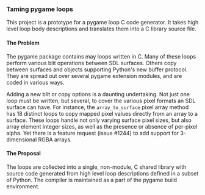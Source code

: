 ### Taming pygame loops

This project is a prototype for a pygame loop C code generator. It takes
high level loop body descriptions and translates them into a
C library source file.

#### The Problem

The pygame package contains may loops written in C. Many of these loops perform
various blit operations between SDL surfaces. Others copy between surfaces and
objects supporting Python's new buffer protocol. They are spread out over
several pygame extension modules, and are coded in various ways.

Adding a new blit or copy options is a daunting undertaking. Not just one loop
must be written, but several, to cover the various pixel formats an SDL
surface can have. For instance, the `array_to_surface` pixel array method
has 18 distinct loops to copy mapped pixel values directly from an array
to a surface. These loops handle not only varying surface pixel sizes, but also
array element integer sizes, as well as the presence or absence of per-pixel
alpha. Yet there is a feature request (issue #1244) to add support for
3-dimensional RGBA arrays.

#### The Proposal

The loops are collected into a single, non-module, C shared library with
source code generated from high level loop descriptions defined in a subset
of Python. The compiler is maintained as a part of the pygame build environment.

